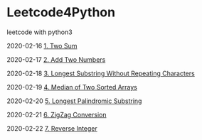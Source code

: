 # Leetcode4Python

leetcode with python3 

2020-02-16 [1. Two Sum](https://leetcode-cn.com/problems/two-sum/)

2020-02-17 [2. Add Two Numbers](https://leetcode-cn.com/problems/add-two-numbers/)

2020-02-18 [3. Longest Substring Without Repeating Characters](https://leetcode-cn.com/problems/longest-substring-without-repeating-characters/)

2020-02-19 [4. Median of Two Sorted Arrays](https://leetcode-cn.com/problems/median-of-two-sorted-arrays/)

2020-02-20 [5. Longest Palindromic Substring](https://leetcode-cn.com/problems/longest-palindromic-substring/)

2020-02-21 [6. ZigZag Conversion](https://leetcode-cn.com/problems/zigzag-conversion/)

2020-02-22 [7. Reverse Integer](https://leetcode-cn.com/problems/reverse-integer/)

